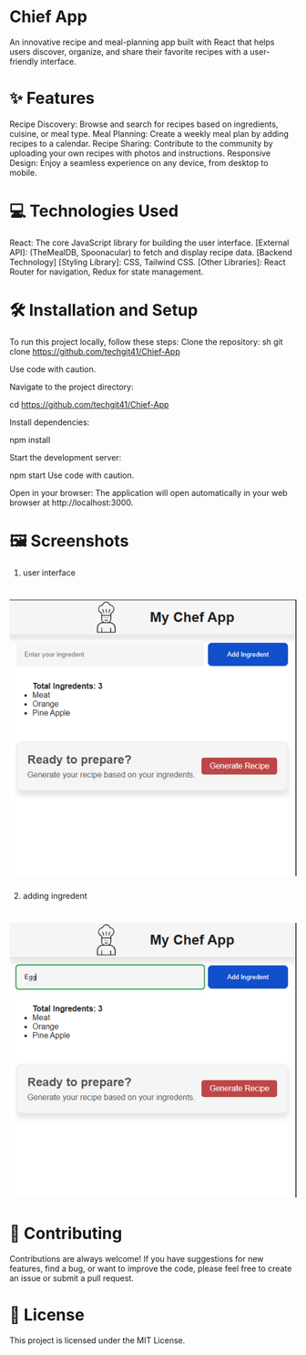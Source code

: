 # Chief App
An innovative recipe and meal-planning app built with React that helps users discover, organize, and share their favorite recipes with a user-friendly interface.
# ✨ Features
Recipe Discovery: Browse and search for recipes based on ingredients, cuisine, or meal type.
Meal Planning: Create a weekly meal plan by adding recipes to a calendar.
Recipe Sharing: Contribute to the community by uploading your own recipes with photos and instructions.
Responsive Design: Enjoy a seamless experience on any device, from desktop to mobile.
# 💻 Technologies Used
React: The core JavaScript library for building the user interface.
[External API]: (TheMealDB, Spoonacular) to fetch and display recipe data.
[Backend Technology]
[Styling Library]:  CSS, Tailwind CSS.
[Other Libraries]:  React Router for navigation, Redux for state management.

# 🛠️ Installation and Setup
To run this project locally, follow these steps:
Clone the repository:
sh
git clone https://github.com/techgit41/Chief-App

Use code with caution.

Navigate to the project directory:

cd https://github.com/techgit41/Chief-App


Install dependencies:

npm install


Start the development server:

npm start
Use code with caution.

Open in your browser:
The application will open automatically in your web browser at http://localhost:3000.
# 🖼️ Screenshots
1. user interface
# ![starting game.](src/images/img1.png)
2. adding ingredent
# ![starting game.](src/images/img2.png)


# 🤝 Contributing
Contributions are always welcome! If you have suggestions for new features, find a bug, or want to improve the code, please feel free to create an issue or submit a pull request.
# 📜 License
This project is licensed under the MIT License.
